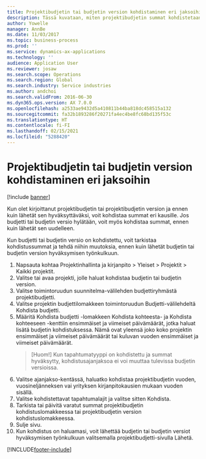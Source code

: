 ```yaml
---
title: Projektibudjetin tai budjetin version kohdistaminen eri jaksoihin
description: Tässä kuvataan, miten projektibudjetin summat kohdistetaan eri kausina.
author: Yowelle
manager: AnnBe
ms.date: 11/03/2017
ms.topic: business-process
ms.prod: ''
ms.service: dynamics-ax-applications
ms.technology: ''
audience: Application User
ms.reviewer: josaw
ms.search.scope: Operations
ms.search.region: Global
ms.search.industry: Service industries
ms.author: andchoi
ms.search.validFrom: 2016-06-30
ms.dyn365.ops.version: AX 7.0.0
ms.openlocfilehash: a2533ae9432d5a410811b44ba818dc458515a132
ms.sourcegitcommit: fa32b1893286f20271fa4ec4be8fc68bd135f53c
ms.translationtype: HT
ms.contentlocale: fi-FI
ms.lasthandoff: 02/15/2021
ms.locfileid: "5288420"
---
```

# <a name="allocate-a-project-budget-or-budget-revision-across-periods"></a>Projektibudjetin tai budjetin version kohdistaminen eri jaksoihin

[!include [banner](../../includes/banner.md)]

Kun olet kirjoittanut projektibudjetin tai projektibudjetin version ja ennen kuin lähetät sen hyväksyttäväksi, voit kohdistaa summat eri kausille. Jos budjetti tai budjetin versio hylätään, voit myös kohdistaa summat, ennen kuin lähetät sen uudelleen. 

Kun budjetti tai budjetin versio on kohdistettu, voit tarkistaa kohdistussummat ja tehdä niihin muutoksia, ennen kuin lähetät budjetin tai budjetin version hyväksymisen työnkulkuun. 

1. Napsauta kohtaa Projektinhallinta ja kirjanpito > Yleiset > Projektit > Kaikki projektit. 
2. Valitse tai avaa projekti, jolle haluat kohdistaa budjetin tai budjetin version. 
3. Valitse toimintoruudun suunnitelma-välilehden budjettiryhmästä projektibudjetti. 
4. Valitse projektin budjettilomakkeen toimintoruudun Budjetti-välilehdeltä Kohdista budjetti. 
5. Määritä Kohdista budjetti -lomakkeen Kohdista kohteesta- ja Kohdista kohteeseen -kenttiin ensimmäiset ja viimeiset päivämäärät, jotka haluat lisätä budjetin kohdistuksessa. Nämä ovat yleensä joko koko projektin ensimmäiset ja viimeiset päivämäärät tai kuluvan vuoden ensimmäiset ja viimeiset päivämäärät.  
   > [Huom!] Kun tapahtumatyyppi on kohdistettu ja summat hyväksytty, kohdistusajanjaksoa ei voi muuttaa tulevissa budjetin versioissa. 
6. Valitse ajanjakso-kentässä, haluatko kohdistaa projektibudjetin vuoden, vuosineljänneksen vai yrityksen kirjanpitokausien mukaan vuoden sisällä.
7. Valitse kohdistettavat tapahtumalajit ja valitse sitten Kohdista. 
8. Tarkista tai päivitä varatut summat projektibudjetin kohdistuslomakkeessa tai projektibudjetin version kohdistuslomakkeessa. 
9. Sulje sivu.
10. Kun kohdistus on haluamasi, voit lähettää budjetin tai budjetin versiot hyväksymisen työnkulkuun valitsemalla projektibudjetti-sivulla Lähetä.  




[!INCLUDE[footer-include](../../includes/footer-banner.md)]